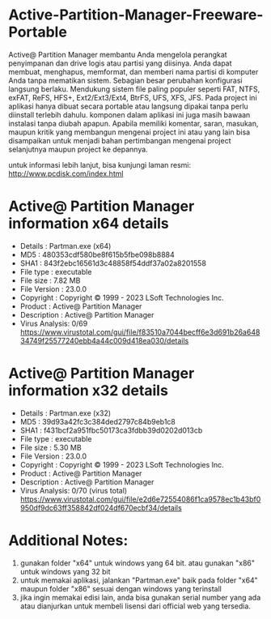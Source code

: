# Active-Partition-Manager-Freeware-Portable

Active@ Partition Manager membantu Anda mengelola perangkat penyimpanan dan drive logis atau partisi yang diisinya. Anda dapat membuat, menghapus, memformat, dan memberi nama partisi di komputer Anda tanpa mematikan sistem. Sebagian besar perubahan konfigurasi langsung berlaku. Mendukung sistem file paling populer seperti FAT, NTFS, exFAT, ReFS, HFS+, Ext2/Ext3/Ext4, BtrFS, UFS, XFS, JFS.
Pada project ini aplikasi hanya dibuat secara portable atau langsung dipakai tanpa perlu diinstall terlebih dahulu. komponen dalam aplikasi ini juga masih bawaan instalasi tanpa diubah apapun.
Apabila memiliki komentar, saran, masukan, maupun kritik yang membangun mengenai project ini atau yang lain bisa disampaikan untuk menjadi bahan pertimbangan mengenai project selanjutnya maupun project ke depannya.

untuk informasi lebih lanjut, bisa kunjungi laman resmi: http://www.pcdisk.com/index.html

# Active@ Partition Manager information x64 details
- Details       : Partman.exe (x64)
- MD5           : 480353cdf580be8f615b5fbe098b8884
- SHA1          : 843f2ebc16561d3c48858f54ddf37a02a8201558
- File type     : executable
- File size     : 7.82 MB
- File Version  : 23.0.0
- Copyright     : Copyright © 1999 - 2023 LSoft Technologies Inc.
- Product       : Active@ Partition Manager
- Description   : Active@ Partition Manager
- Virus Analysis: 0/69
https://www.virustotal.com/gui/file/f83510a7044becff6e3d691b26a64834749f25577240ebb4a44c009d418ea030/details

# Active@ Partition Manager information x32 details
- Details       : Partman.exe (x32)
- MD5           : 39d93a42fc3c384ded2797c84b9eb1c8
- SHA1          : f431bcf2a951fbc50173ca3fdbb39d0202d013cb
- File type     : executable
- File size     : 5.30 MB
- File Version  : 23.0.0
- Copyright     : Copyright © 1999 - 2023 LSoft Technologies Inc.
- Product       : Active@ Partition Manager
- Description   : Active@ Partition Manager
- Virus Analysis: 0/70 (virus total)
https://www.virustotal.com/gui/file/e2d6e72554086f1ca9578ec1b43bf0950df9dc63ff358842df024df670ecbf34/details

# Additional Notes:
1. gunakan folder "x64" untuk windows yang 64 bit. atau gunakan "x86" untuk windows yang 32 bit
2. untuk memakai aplikasi, jalankan "Partman.exe" baik pada folder "x64" maupun folder "x86" sesuai dengan windows yang terinstall
3. jika ingin memakai edisi lain, anda bisa gunakan serial number yang ada atau dianjurkan untuk membeli lisensi dari official web yang tersedia.

